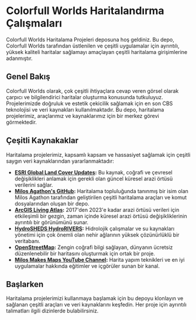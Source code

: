 # Colorfull Worlds Haritalandırma Çalışmaları

Colorfull Worlds Haritalama Projeleri deposuna hoş geldiniz. Bu depo, Colorfull Worlds tarafından üstlenilen ve çeşitli uygulamalar için ayrıntılı, yüksek kaliteli haritalar sağlamayı amaçlayan çeşitli haritalama girişimlerine adanmıştır.

## Genel Bakış

Colorfull Worlds olarak, çok çeşitli ihtiyaçlara cevap veren görsel olarak çarpıcı ve bilgilendirici haritalar oluşturma konusunda tutkuluyuz. Projelerimizde doğruluk ve estetik çekicilik sağlamak için en son CBS teknolojisi ve veri kaynakları kullanılmaktadır. Bu depo, haritalama projelerimiz, araçlarımız ve kaynaklarımız için bir merkez görevi görmektedir.

## Çeşitli Kaynakaklar

Haritalama projelerimiz, kapsamlı kapsam ve hassasiyet sağlamak için çeşitli saygın veri kaynaklarından yararlanmaktadır:

- **[ESRI Global Land Cover Updates](https://www.esri.com/arcgis-blog/products/arcgis-living-atlas/imagery/global-land-cover-updates/):** Bu kaynak, coğrafi ve çevresel değişiklikleri anlamak için gerekli olan güncel küresel arazi örtüsü verilerini sağlar.
- **[Milos Agathon's GitHub](https://github.com/milos-agathon):** Haritalama topluluğunda tanınmış bir isim olan Milos Agathon tarafından geliştirilen çeşitli haritalama araçları ve komut dosyalarından oluşan bir depo.
- **[ArcGIS Living Atlas](https://livingatlas.arcgis.com/landcoverexplorer/#mapCenter=15.63597%2C35.25420%2C3.026490901364503&mode=step&timeExtent=2017%2C2023&year=2023):** 2017'den 2023'e kadar arazi örtüsü verileri için etkileşimli bir gezgin, zaman içinde küresel arazi örtüsü değişikliklerinin ayrıntılı bir görünümünü sunar.
- **[HydroSHEDS HydroRIVERS](https://www.hydrosheds.org/products/hydrorivers):** Hidrolojik çalışmalar ve su kaynakları yönetimi için çok önemli olan nehir ağlarının yüksek çözünürlüklü bir veritabanı.
- **[OpenStreetMap](https://www.openstreetmap.org/#map=2/4.6/12.7):** Zengin coğrafi bilgi sağlayan, dünyanın ücretsiz düzenlenebilir bir haritasını oluşturmak için ortak bir proje.
- **[Milos Makes Maps YouTube Channel](https://www.youtube.com/@milos-makes-maps):** Harita yapım teknikleri ve en iyi uygulamalar hakkında eğitimler ve içgörüler sunan bir kanal.


## Başlarken

Haritalama projelerimizi kullanmaya başlamak için bu depoyu klonlayın ve sağlanan çeşitli araçları ve veri kaynaklarını keşfedin. Her proje için ayrıntılı talimatları ilgili dizinlerde bulabilirsiniz.
